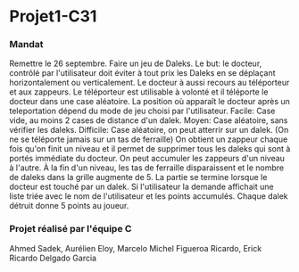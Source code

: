# Projet1-C31

### Mandat

Remettre le 26 septembre. Faire un jeu de Daleks. Le but: le docteur, contrôlé par l'utilisateur doit éviter à tout prix les Daleks en se déplaçant horizontalement ou verticalement. Le docteur à aussi recours au téléporteur et aux zappeurs. Le téléporteur est utilisable à volonté et il téléporte le docteur dans une case aléatoire. La position où apparaît le docteur après un teleportation dépend du mode de jeu choisi par l'utilisateur. Facile: Case vide, au moins 2 cases de distance d'un dalek. Moyen: Case aléatoire, sans vérifier les daleks. Difficile: Case aléatoire, on peut atterrir sur un dalek. (On ne se téléporte jamais sur un tas de ferraille) On obtient un zappeur chaque fois qu'on finit un niveau et il permet de supprimer tous les daleks qui sont à portés immédiate du docteur. On peut accumuler les zappeurs d'un niveau à l'autre. À la fin d'un niveau, les tas de ferraille disparaissent et le nombre de daleks dans la grille augmente de 5. La partie se termine lorsque le docteur est touché par un dalek. Si l'utilisateur la demande affichait une liste triée avec le nom de l'utilisateur et les points accumulés. Chaque dalek détruit donne 5 points au joueur.

### Projet réalisé par l'équipe C

Ahmed Sadek, 
Aurélien Eloy, 
Marcelo Michel Figueroa Ricardo, 
Erick Ricardo Delgado Garcia
